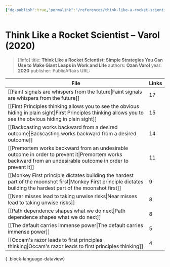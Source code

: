 ```yaml
---
{"dg-publish":true,"permalink":"/references/think-like-a-rocket-scientist-varol-2020/"}
---
```



# Think Like a Rocket Scientist – Varol (2020)

> [!info]
> title: **Think Like a Rocket Scientist: Simple Strategies You Can Use to Make Giant Leaps in Work and Life**
> authors: **Ozan Varol**
> year: **2020**
> publisher: PublicAffairs
> URL: 



| File                                                                                                                                                                    | Links |
| ----------------------------------------------------------------------------------------------------------------------------------------------------------------------- | ----- |
| [[Faint signals are whispers from the future\|Faint signals are whispers from the future]]                                                                           | 17    |
| [[First Principles thinking allows you to see the obvious hiding in plain sight\|First Principles thinking allows you to see the obvious hiding in plain sight]]     | 15    |
| [[Backcasting works backward from a desired outcome\|Backcasting works backward from a desired outcome]]                                                             | 14    |
| [[Premortem works backward from an undesirable outcome in order to prevent it\|Premortem works backward from an undesirable outcome in order to prevent it]]         | 11    |
| [[Monkey First principle dictates building the hardest part of the moonshot first\|Monkey First principle dictates building the hardest part of the moonshot first]] | 9     |
| [[Near misses lead to taking unwise risks\|Near misses lead to taking unwise risks]]                                                                                 | 8     |
| [[Path dependence shapes what we do next\|Path dependence shapes what we do next]]                                                                                   | 8     |
| [[The default carries immense power\|The default carries immense power]]                                                                                             | 5     |
| [[Occam's razor leads to first principles thinking\|Occam's razor leads to first principles thinking]]                                                               | 4     |

{ .block-language-dataview}
